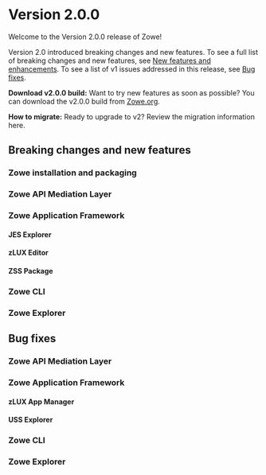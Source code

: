 # Version 2.0.0

Welcome to the Version 2.0.0 release of Zowe! 

Version 2.0 introduced breaking changes and new features. To see a full list of breaking changes and new features, see [New features and enhancements](#new-features-and-enhancements). To see a list of v1 issues addressed in this release, see [Bug fixes](#bug-fixes). 

**Download v2.0.0 build:** Want to try new features as soon as possible? You can download the v2.0.0 build from [Zowe.org](https://www.zowe.org/download.html).

**How to migrate:** Ready to upgrade to v2? Review the migration information here. 

## Breaking changes and new features

### Zowe installation and packaging

### Zowe API Mediation Layer

### Zowe Application Framework

#### JES Explorer

#### zLUX Editor

#### ZSS Package

### Zowe CLI

### Zowe Explorer


## Bug fixes

### Zowe API Mediation Layer

### Zowe Application Framework

#### zLUX App Manager

#### USS Explorer

### Zowe CLI

### Zowe Explorer
